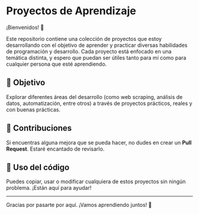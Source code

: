 # Proyectos de Aprendizaje

¡Bienvenidos! 👋

Este repositorio contiene una colección de proyectos que estoy desarrollando con el objetivo de aprender y practicar diversas habilidades de programación y desarrollo. Cada proyecto está enfocado en una temática distinta, y espero que puedan ser útiles tanto para mí como para cualquier persona que esté aprendiendo.

## 📌 Objetivo

Explorar diferentes áreas del desarrollo (como web scraping, análisis de datos, automatización, entre otros) a través de proyectos prácticos, reales y con buenas prácticas.

## 🤝 Contribuciones

Si encuentras alguna mejora que se pueda hacer, no dudes en crear un **Pull Request**. Estaré encantado de revisarlo.

## 📂 Uso del código

Puedes copiar, usar o modificar cualquiera de estos proyectos sin ningún problema. ¡Están aquí para ayudar!

---

Gracias por pasarte por aquí. ¡Vamos aprendiendo juntos! 🚀




